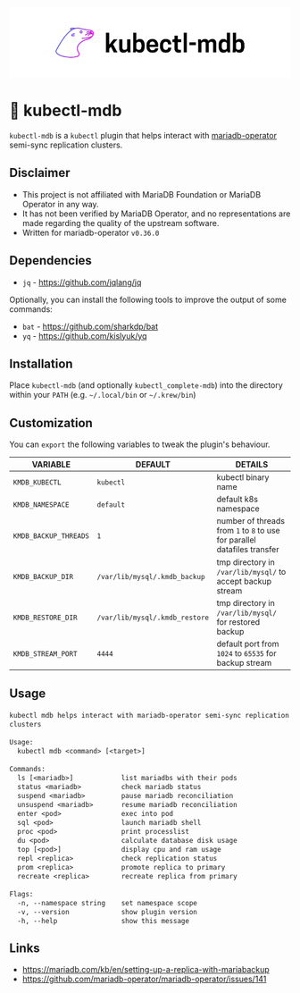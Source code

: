 ![kubectl-mdb project cover](img/cover.png)

# 🦭 kubectl-mdb

`kubectl-mdb` is a `kubectl` plugin that helps interact with [mariadb-operator](https://github.com/mariadb-operator) semi-sync replication clusters.

## Disclaimer

* This project is not affiliated with MariaDB Foundation or MariaDB Operator in any way.
* It has not been verified by MariaDB Operator, and no representations are made regarding the quality of the upstream software.
* Written for mariadb-operator `v0.36.0`

## Dependencies

* `jq` - https://github.com/jqlang/jq

Optionally, you can install the following tools to improve the output of some commands:

* `bat` - https://github.com/sharkdp/bat
* `yq` - https://github.com/kislyuk/yq

## Installation

Place `kubectl-mdb` (and optionally `kubectl_complete-mdb`) into the directory within your `PATH` (e.g. `~/.local/bin` or `~/.krew/bin`)

## Customization

You can `export` the following variables to tweak the plugin's behaviour.

| VARIABLE              | DEFAULT                        | DETAILS                                                                    |
|-----------------------|--------------------------------|----------------------------------------------------------------------------|
| `KMDB_KUBECTL`        | `kubectl`                      | kubectl binary name                                                        |
| `KMDB_NAMESPACE`      | `default`                      | default k8s namespace                                                      |
| `KMDB_BACKUP_THREADS` | `1`                            | number of threads from `1` to `8` to use for parallel datafiles transfer   |
| `KMDB_BACKUP_DIR`     | `/var/lib/mysql/.kmdb_backup`  | tmp directory in `/var/lib/mysql/` to accept backup stream                 |
| `KMDB_RESTORE_DIR`    | `/var/lib/mysql/.kmdb_restore` | tmp directory in `/var/lib/mysql/` for restored backup                     |
| `KMDB_STREAM_PORT`    | `4444`                         | default port from `1024` to `65535` for backup stream                      |

## Usage

```
kubectl mdb helps interact with mariadb-operator semi-sync replication clusters

Usage:
  kubectl mdb <command> [<target>]

Commands:
  ls [<mariadb>]            list mariadbs with their pods
  status <mariadb>          check mariadb status
  suspend <mariadb>         pause mariadb reconciliation
  unsuspend <mariadb>       resume mariadb reconciliation
  enter <pod>               exec into pod
  sql <pod>                 launch mariadb shell
  proc <pod>                print processlist
  du <pod>                  calculate database disk usage
  top [<pod>]               display cpu and ram usage
  repl <replica>            check replication status
  prom <replica>            promote replica to primary
  recreate <replica>        recreate replica from primary

Flags:
  -n, --namespace string    set namespace scope
  -v, --version             show plugin version
  -h, --help                show this message
```

## Links

* https://mariadb.com/kb/en/setting-up-a-replica-with-mariabackup
* https://github.com/mariadb-operator/mariadb-operator/issues/141
